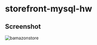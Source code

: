 # storefront-mysql-hw

## Screenshot

![bamazonstore](https://user-images.githubusercontent.com/33741079/42296291-b4810c40-7fb9-11e8-8478-0f5e753f0f23.png)
